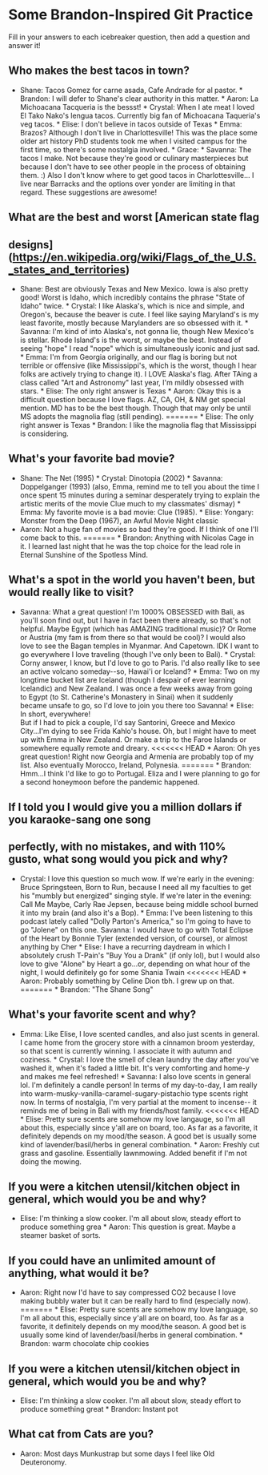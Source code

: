 # Some Brandon-Inspired Git Practice
Fill in your answers to each icebreaker question, then add a question and answer it!

## Who makes the best tacos in town?
* Shane: Tacos Gomez for carne asada, Cafe Andrade for al pastor. * Brandon: I will defer 
to Shane's clear authority in this matter. * Aaron: La Michoacana Tacqueria is the 
bessst! * Crystal: When I ate meat I loved El Tako Nako's lengua tacos. Currently big fan 
of Michoacana Taqueria's veg tacos. * Elise: I don't believe in tacos outside of Texas * 
Emma: Brazos? Although I don't live in Charlottesville! This was the place some older art 
history PhD students took me when I visited campus for the first time, so there's some 
nostalgia involved. * Grace: * Savanna: The tacos I make. Not because they're good or 
culinary masterpieces but because I don't have to see other people in the process of 
obtaining them. :) Also I don't know where to get good tacos in Charlottesville... I live 
near Barracks and the options over yonder are limiting in that regard. These suggestions 
are awesome!

## What are the best and worst [American state flag 
## designs](https://en.wikipedia.org/wiki/Flags_of_the_U.S._states_and_territories)
* Shane: Best are obviously Texas and New Mexico. Iowa is also pretty good! Worst is 
Idaho, which incredibly contains the phrase "State of Idaho" twice. * Crystal: I like 
Alaska's, which is nice and simple, and Oregon's, because the beaver is cute. I feel like 
saying Maryland's is my least favorite, mostly because Marylanders are so obsessed with 
it. * Savanna: I'm kind of into Alaska's, not gonna lie, though New Mexico's is stellar. 
Rhode Island's is the worst, or maybe the best. Instead of seeing "hope" I read "nope" 
which is simultaneously iconic and just sad. * Emma: I'm from Georgia originally, and our 
flag is boring but not terrible or offensive (like Mississippi's, which is the worst, 
though I hear folks are actively trying to change it). I LOVE Alaska's flag. After TAing 
a class called "Art and Astronomy" last year, I'm mildly obsessed with stars. * Elise: 
The only right answer is Texas * Aaron: Okay this is a difficult question because I love 
flags. AZ, CA, OH, & NM get special mention. MD has to be the best though. Though that 
may only be until MS adopts the magnolia flag (still pending). ======= * Elise: The only 
right answer is Texas * Brandon: I like the magnolia flag that Mississippi is 
considering.

## What's your favorite bad movie?
* Shane: The Net (1995) * Crystal: Dinotopia (2002) * Savanna: Doppelganger (1993) (also, 
Emma, remind me to tell you about the time I once spent 15 minutes during a seminar 
desperately trying to explain the artistic merits of the movie Clue much to my 
classmates' dismay) * Emma: My favorite movie is a bad movie: Clue (1985). * Elise: 
Yongary: Monster from the Deep (1967), an Awful Movie Night classic
* Aaron: Not a huge fan of movies so bad they're good. If I think of one I'll come back to this. 
======= * Brandon: Anything with Nicolas Cage in it. I learned last night that he was the 
top choice for the lead role in Eternal Sunshine of the Spotless Mind.

## What's a spot in the world you haven't been, but would really like to visit?
* Savanna: What a great question! I'm 1000% OBSESSED with Bali, as you'll soon find out, 
but I have in fact been there already, so that's not helpful. Maybe Egypt (which has 
AMAZING traditional music)? Or Rome or Austria (my fam is from there so that would be 
cool)? I would also love to see the Bagan temples in Myanmar. And Capetown. IDK I want to 
go everywhere I love traveling (though I've only been to Bali). * Crystal: Corny answer, 
I know, but I'd love to go to Paris. I'd also really like to see an active volcano 
someday--so, Hawai'i or Iceland? * Emma: Two on my longtime bucket list are Iceland 
(though I despair of ever learning Icelandic) and New Zealand. I was once a few weeks 
away from going to Egypt (to St. Catherine's Monastery in Sinai) when it suddenly became 
unsafe to go, so I'd love to join you there too Savanna! * Elise: In short, everywhere!  
But if I had to pick a couple, I'd say Santorini, Greece and Mexico City...I'm dying to 
see Frida Kahlo's house.  Oh, but I might have to meet up with Emma in New Zealand.  Or 
make a trip to the Faroe Islands or somewhere equally remote and dreary. <<<<<<< HEAD * 
Aaron: Oh yes great question! Right now Georgia and Armenia are probably top of my list. 
Also eventually Morocco, Ireland, Polynesia. ======= * Brandon: Hmm…I think I'd like to 
go to Portugal. Eliza and I were planning to go for a second honeymoon before the 
pandemic happened.


## If I told you I would give you a million dollars if you karaoke-sang one song 
## perfectly, with no mistakes, and with 110% gusto, what song would you pick and why?
* Crystal: I love this question so much wow. If we're early in the evening: Bruce 
Springsteen, Born to Run, because I need all my faculties to get his "mumbly but 
energized" singing style. If we're later in the evening: Call Me Maybe, Carly Rae Jepsen, 
because being middle school burned it into my brain (and also it's a Bop). * Emma: I've 
been listening to this podcast lately called "Dolly Parton's America," so I'm going to 
have to go "Jolene" on this one. Savanna: I would have to go with Total Eclipse of the 
Heart by Bonnie Tyler (extended version, of course), or almost anything by Cher * Elise: 
I have a recurring daydream in which I absolutely crush T-Pain's "Buy You a Drank" (if 
only lol), but I would also love to give "Alone" by Heart a go...or, depending on what 
hour of the night, I would definitely go for some Shania Twain <<<<<<< HEAD * Aaron: 
Probably something by Celine Dion tbh. I grew up on that. ======= * Brandon: "The Shane 
Song"

## What's your favorite scent and why?
* Emma: Like Elise, I love scented candles, and also just scents in general. I came home 
from the grocery store with a cinnamon broom yesterday, so that scent is currently 
winning. I associate it with autumn and coziness. * Crystal: I love the smell of clean 
laundry the day after you've washed it, when it's faded a little bit. It's very 
comforting and home-y and makes me feel refreshed! * Savanna: I also love scents in 
general lol. I'm definitely a candle person! In terms of my day-to-day, I am really into 
warm-musky-vanilla-caramel-sugary-pistachio type scents right now. In terms of nostalgia, 
I'm very partial at the moment to incense-- it reminds me of being in Bali with my 
friends/host family. <<<<<<< HEAD * Elise: Pretty sure scents are somehow my love 
langauge, so I'm all about this, especially since y'all are on board, too.  As far as a 
favorite, it definitely depends on my mood/the season.  A good bet is usually some kind 
of lavender/basil/herbs in general combination. * Aaron: Freshly cut grass and gasoline. 
Essentially lawnmowing. Added benefit if I'm not doing the mowing.
## If you were a kitchen utensil/kitchen object in general, which would you be and why?
* Elise: I'm thinking a slow cooker.  I'm all about slow, steady effort to produce 
something grea * Aaron: This question is great. Maybe a steamer basket of sorts.

## If you could have an unlimited amount of anything, what would it be?
* Aaron: Right now I'd have to say compressed CO2 because I love making bubbly water but 
it can be really hard to find (especially now). ======= * Elise: Pretty sure scents are 
somehow my love language, so I'm all about this, especially since y'all are on board, 
too.  As far as a favorite, it definitely depends on my mood/the season.  A good bet is 
usually some kind of lavender/basil/herbs in general combination. * Brandon: warm 
chocolate chip cookies
## If you were a kitchen utensil/kitchen object in general, which would you be and why?
* Elise: I'm thinking a slow cooker.  I'm all about slow, steady effort to produce 
something great * Brandon: Instant pot
## What cat from Cats are you?
* Aaron: Most days Munkustrap but some days I feel like Old Deuteronomy.
